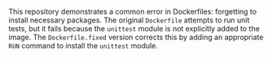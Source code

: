This repository demonstrates a common error in Dockerfiles:  forgetting to install necessary packages.  The original `Dockerfile` attempts to run unit tests, but it fails because the `unittest` module is not explicitly added to the image. The `Dockerfile.fixed` version corrects this by adding an appropriate `RUN` command to install the `unittest` module.